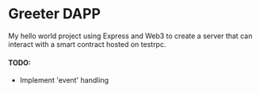 # Greeter DAPP
My hello world project using Express and Web3 to create a server that can interact with a smart contract hosted on testrpc.

#### TODO:
* Implement 'event' handling
